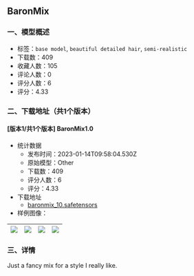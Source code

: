 ## BaronMix
### 一、模型概述

- 标签：`base model`, `beautiful detailed hair`, `semi-realistic`
- 下载数：409
- 收藏人数：105
- 评论人数：0
- 评分人数：6
- 评分：4.33

### 二、下载地址（共1个版本）

#### [版本1/共1个版本] BaronMix1.0

- 统计数据
  - 发布时间：2023-01-14T09:58:04.530Z
  - 原始模型：Other
  - 下载数：409
  - 评分人数：6
  - 评分：4.33
- 下载地址
  - [baronmix_10.safetensors](https://civitai.com/api/download/models/5113)
- 样例图像：

| <img src="https://image.civitai.com/xG1nkqKTMzGDvpLrqFT7WA/b8e778a0-5e50-4137-ed89-739047bcbb00/width=450/38091.jpeg" /> | <img src="https://image.civitai.com/xG1nkqKTMzGDvpLrqFT7WA/5a74d1be-dd99-448e-56ee-844d57138200/width=450/38094.jpeg" /> | <img src="https://image.civitai.com/xG1nkqKTMzGDvpLrqFT7WA/0d825420-3eb9-426c-e963-71c87f177f00/width=450/38093.jpeg" /> | <img src="https://image.civitai.com/xG1nkqKTMzGDvpLrqFT7WA/2d481407-7a85-4add-84c6-599753625f00/width=450/38092.jpeg" /> |
| ---- | ---- | ---- | ---- |


### 三、详情
<p>Just a fancy mix for a style I really like.<br /><br /></p>